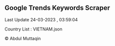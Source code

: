 

## Google Trends Keywords Scraper 
 
Last Update 24-03-2023 , 03:59:04

Country List :
VIETNAM.json



© Abdul Muttaqin 
